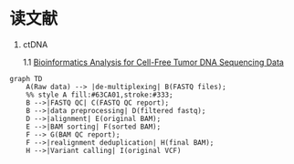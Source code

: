 # 读文献

1. ctDNA

   1.1 [Bioinformatics Analysis for Cell-Free Tumor DNA Sequencing Data](./references/chen2018.pdf)

```Mermaid
graph TD
    A(Raw data) --> |de-multiplexing| B(FASTQ files);
    %% style A fill:#63CA01,stroke:#333;
    B -->|FASTQ QC| C(FASTQ QC report);
    B -->|data preprocessing| D(filtered fastq);
    D -->|alignment| E(original BAM);
    E -->|BAM sorting| F(sorted BAM);
    F --> G(BAM QC report);
    F -->|realignment deduplication| H(final BAM);
    H -->|Variant calling| I(original VCF)